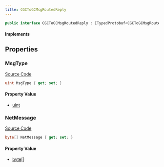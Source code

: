 ```yaml
---
title: CGCToGCMsgRoutedReply
---
```


```csharp
public interface CGCToGCMsgRoutedReply : ITypedProtobuf<CGCToGCMsgRoutedReply>, INativeHandle
```

#### Implements

## Properties

### MsgType

[Source Code](https://github.com/swiftly-solution/swiftlys2/blob/main/managed/src/SwiftlyS2.Generated/Protobufs/Interfaces/CGCToGCMsgRoutedReply.cs#L13)

```csharp
uint MsgType { get; set; }
```

#### Property Value

- [uint](https://learn.microsoft.com/dotnet/api/system.uint32)

### NetMessage

[Source Code](https://github.com/swiftly-solution/swiftlys2/blob/main/managed/src/SwiftlyS2.Generated/Protobufs/Interfaces/CGCToGCMsgRoutedReply.cs#L16)

```csharp
byte[] NetMessage { get; set; }
```

#### Property Value

- [byte](https://learn.microsoft.com/dotnet/api/system.byte)[]

